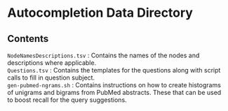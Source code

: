 # Autocompletion Data Directory

## Contents

`NodeNamesDescriptions.tsv` : Contains the names of the nodes and descriptions where applicable.  
`Questions.tsv` : Contains the templates for the questions along with script calls to fill in question subject.  
`gen-pubmed-ngrams.sh` : Contains instructions on how to create histograms of unigrams and bigrams from PubMed abstracts. These that can be used to boost recall for the query suggestions.

